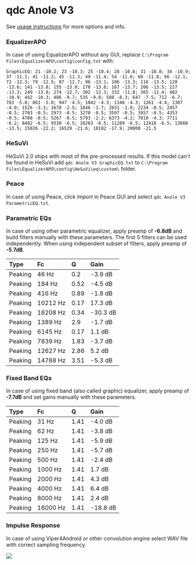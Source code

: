 # qdc Anole V3
See [usage instructions](https://github.com/jaakkopasanen/AutoEq#usage) for more options and info.

### EqualizerAPO
In case of using EqualizerAPO without any GUI, replace `C:\Program Files\EqualizerAPO\config\config.txt`
with:
```
GraphicEQ: 21 -10.2; 23 -10.3; 25 -10.4; 28 -10.6; 31 -10.8; 34 -10.9; 37 -11.1; 41 -11.2; 45 -11.3; 49 -11.4; 54 -11.6; 60 -11.8; 66 -12.1; 72 -12.3; 79 -12.5; 87 -12.7; 96 -13.1; 106 -13.3; 116 -13.5; 128 -13.6; 141 -13.8; 155 -13.8; 170 -13.8; 187 -13.7; 206 -13.5; 227 -13.3; 249 -13.0; 274 -12.7; 302 -12.3; 332 -11.8; 365 -11.4; 402 -10.9; 442 -10.3; 486 -9.7; 535 -9.0; 588 -8.3; 647 -7.5; 712 -6.7; 783 -5.8; 861 -5.0; 947 -4.5; 1042 -4.3; 1146 -4.3; 1261 -4.4; 1387 -4.0; 1526 -3.3; 1678 -2.5; 1846 -1.7; 2031 -1.0; 2234 -0.5; 2457 -0.5; 2703 -0.5; 2973 -0.5; 3270 -0.5; 3597 -0.5; 3957 -0.5; 4353 -0.5; 4788 -0.5; 5267 -0.5; 5793 -2.2; 6373 -4.2; 7010 -4.3; 7711 -6.2; 8482 -6.5; 9330 -6.5; 10263 -6.5; 11289 -6.5; 12418 -6.5; 13660 -13.5; 15026 -22.2; 16529 -21.6; 18182 -17.9; 20000 -21.5
```

### HeSuVi
HeSuVi 2.0 ships with most of the pre-processed results. If this model can't be found in HeSuVi add
`qdc Anole V3 GraphicEQ.txt` to `C:\Program Files\EqualizerAPO\config\HeSuVi\eq\custom\` folder.

### Peace
In case of using Peace, click *Import* in Peace GUI and select `qdc Anole V3 ParametricEQ.txt`.

### Parametric EQs
In case of using other parametric equalizer, apply preamp of **-6.8dB** and build filters manually
with these parameters. The first 5 filters can be used independently.
When using independent subset of filters, apply preamp of **-5.7dB**.

| Type    | Fc       |    Q | Gain     |
|:--------|:---------|:-----|:---------|
| Peaking | 46 Hz    | 0.2  | -3.9 dB  |
| Peaking | 184 Hz   | 0.52 | -4.5 dB  |
| Peaking | 416 Hz   | 0.89 | -1.8 dB  |
| Peaking | 10212 Hz | 0.17 | 17.3 dB  |
| Peaking | 16208 Hz | 0.34 | -30.3 dB |
| Peaking | 1389 Hz  | 2.9  | -1.7 dB  |
| Peaking | 6145 Hz  | 0.17 | 1.1 dB   |
| Peaking | 7839 Hz  | 1.83 | -3.7 dB  |
| Peaking | 12627 Hz | 2.86 | 5.2 dB   |
| Peaking | 14768 Hz | 3.51 | -5.3 dB  |

### Fixed Band EQs
In case of using fixed band (also called graphic) equalizer, apply preamp of **-7.7dB** and set
gains manually with these parameters.

| Type    | Fc       |    Q | Gain     |
|:--------|:---------|:-----|:---------|
| Peaking | 31 Hz    | 1.41 | -4.0 dB  |
| Peaking | 62 Hz    | 1.41 | -3.8 dB  |
| Peaking | 125 Hz   | 1.41 | -5.9 dB  |
| Peaking | 250 Hz   | 1.41 | -5.7 dB  |
| Peaking | 500 Hz   | 1.41 | -2.4 dB  |
| Peaking | 1000 Hz  | 1.41 | 1.7 dB   |
| Peaking | 2000 Hz  | 1.41 | 4.3 dB   |
| Peaking | 4000 Hz  | 1.41 | 6.4 dB   |
| Peaking | 8000 Hz  | 1.41 | 2.4 dB   |
| Peaking | 16000 Hz | 1.41 | -18.8 dB |

### Impulse Response
In case of using Viper4Android or other convolution engine select WAV file with correct sampling frequency.

![](https://raw.githubusercontent.com/jaakkopasanen/AutoEq/master/results/crinacle/harman_in-ear_2017-1/qdc%20Anole%20V3/qdc%20Anole%20V3.png)